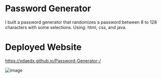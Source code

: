 # Password Generator 
I built a password generator that randomizes a password between 8 to 128 characters with some selections. Using: html, css, and java.

# Deployed Website
https://xdaedx.github.io/Password-Generator-/

![image](https://github.com/xdaedx/Password-Generator-/blob/master/friendly-parakeet-master/03-javascript-homework-demo.pnghttps://github.com/[username]/[reponame]/blob/[branch]/image.jpg?raw=true)
